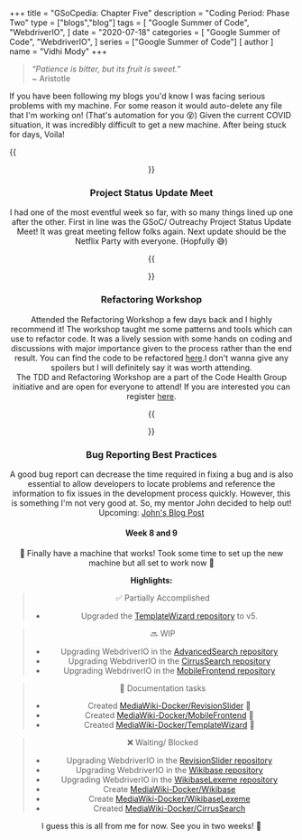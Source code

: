 +++
title = "GSoCpedia: Chapter Five"
description = "Coding Period: Phase Two"
type = ["blogs","blog"]
tags = [
    "Google Summer of Code",
    "WebdriverIO",
]
date = "2020-07-18"
categories = [
    "Google Summer of Code",
    "WebdriverIO",
]
series = ["Google Summer of Code"]
[ author ]
  name = "Vidhi Mody"
+++

> *“Patience is bitter, but its fruit is sweet.”* \
> ~ Aristotle

If you have been following my blogs you'd know I was facing serious problems with my machine. For some reason it would auto-delete any file that I'm working on! (That's automation for you :dizzy_face:) Given the current COVID situation, it was incredibly difficult to get a new machine. After being stuck for days, Voila!

{{<center src="/img/Laptop.jpeg" alt="Macbook Pro 2020">}}

### Project Status Update Meet

I had one of the most eventful week so far, with so many things lined up one after the other. First in line was the GSoC/ Outreachy Project Status Update Meet! It was great meeting fellow folks again. Next update should be the Netflix Party with everyone. (Hopfully :sweat_smile:)

{{<center src="/img/GSoC_Meet.jpeg" alt="GSoC Project Update Meet">}}

### Refactoring Workshop

Attended the Refactoring Workshop a few days back and I highly recommend it! The workshop taught me some patterns and tools which can use to refactor code. It was a lively session with some hands on coding and discussions with major importance given to the process rather than the end result. You can find the code to be refactored [here](https://github.com/gehel/exo-heating-system/tree/master).I don't wanna give any spoilers but I will definitely say it was worth attending. \
The TDD and Refactoring Workshop are a part of the Code Health Group initiative and are open for everyone to attend! If you are interested you can register [here](https://www.mediawiki.org/wiki/Code_Health_Group/projects/DevEd/Workshops).

{{<center src="/img/Refactoring_Workshop.jpeg" alt="Refactoring Workshop">}}

### Bug Reporting Best Practices

A good bug report can decrease the time required in fixing a bug and is also essential to allow developers to locate problems and reference the information to fix issues in the development process quickly. However, this is something I'm not very good at. So, my mentor John decided to help out! \
Upcoming: [John's Blog Post](https://phabricator.wikimedia.org/T258075)

#### Week 8 and 9 

:tada: Finally have a machine that works! Took some time to set up the new machine but all set to work now :information_desk_person:

**Highlights:**
> :white_check_mark: Partially Accomplished 
> - Upgraded the [TemplateWizard repository](https://phabricator.wikimedia.org/T257340) to v5.

> :soon: WIP 
> - Upgrading WebdriverIO in the [AdvancedSearch repository](https://phabricator.wikimedia.org/T255382)
> - Upgrading WebdriverIO in the [CirrusSearch repository](https://phabricator.wikimedia.org/T257525)
> - Upgrading WebdriverIO in the [MobileFrontend repository](https://phabricator.wikimedia.org/T256977)

> :page_with_curl: Documentation tasks 
> - Created [MediaWiki-Docker/RevisionSlider](https://www.mediawiki.org/wiki/MediaWiki-Docker/RevisionSlider) :100:
> - Created [MediaWiki-Docker/MobileFrontend](https://www.mediawiki.org/wiki/MediaWiki-Docker/Extension/MobileFrontend) :100:
> - Created [MediaWiki-Docker/TemplateWizard](https://www.mediawiki.org/wiki/MediaWiki-Docker/Extension/TemplateWizard) :100:

> :x: Waiting/ Blocked
> - Upgrading WebdriverIO in the [RevisionSlider repository](https://phabricator.wikimedia.org/T250601)
> - Upgrading WebdriverIO in the [Wikibase repository](https://phabricator.wikimedia.org/T255045)
> - Upgrading WebdriverIO in the [WikibaseLexeme repository](https://phabricator.wikimedia.org/T255051)
> - Create [MediaWiki-Docker/Wikibase](https://www.mediawiki.org/wiki/MediaWiki-Docker/Wikibase)
> - Create [MediaWiki-Docker/WikibaseLexeme](https://www.mediawiki.org/wiki/MediaWiki-Docker/WikibaseLexeme)
> - Created [MediaWiki-Docker/CirrusSearch](https://www.mediawiki.org/wiki/MediaWiki-Docker/Extension/CirrusSearch)

I guess this is all from me for now. See you in two weeks! :beers:
